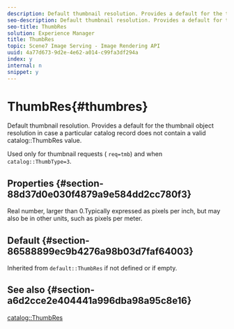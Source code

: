 ```yaml
---
description: Default thumbnail resolution. Provides a default for the thumbnail object resolution in case a particular catalog record does not contain a valid catalog ThumbRes value.
seo-description: Default thumbnail resolution. Provides a default for the thumbnail object resolution in case a particular catalog record does not contain a valid catalog ThumbRes value.
seo-title: ThumbRes
solution: Experience Manager
title: ThumbRes
topic: Scene7 Image Serving - Image Rendering API
uuid: 4a77d673-9d2e-4e62-a014-c99fa3df294a
index: y
internal: n
snippet: y
---
```


# ThumbRes{#thumbres}

Default thumbnail resolution. Provides a default for the thumbnail object resolution in case a particular catalog record does not contain a valid catalog::ThumbRes value.

Used only for thumbnail requests ( `req=tmb`) and when `catalog::ThumbType=3`.

## Properties {#section-88d37d0e030f4879a9e584dd2cc780f3}

Real number, larger than 0.Typically expressed as pixels per inch, but may also be in other units, such as pixels per meter.

## Default {#section-86588899ec9b4276a98b03d7faf64003}

Inherited from `default::ThumbRes` if not defined or if empty.

## See also {#section-a6d2cce2e404441a996dba98a95c8e16}

[catalog::ThumbRes](../../../../../is-api/image-catalog/image-serving-api-ref/c-image-catalog-reference/c-image-svg-data-reference/c-image-data-reference/r-thumbres-cat.md#reference-eedb9991397347c3bed5bd0a785c4c69) 
